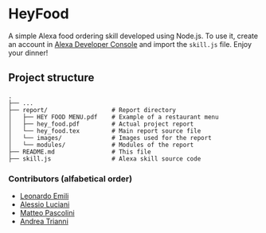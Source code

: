 # HeyFood

A simple Alexa food ordering skill developed using Node.js. To use it, create an account in [Alexa Developer Console](https://developer.amazon.com/alexa) and import the `skill.js` file. Enjoy your dinner!

## Project structure

    .
    ├── ...
    ├── report/                  # Report directory
    │   ├── HEY FOOD MENU.pdf    # Example of a restaurant menu
    │   ├── hey_food.pdf         # Actual project report
    │   └── hey_food.tex         # Main report source file
    │   └── images/              # Images used for the report
    │   └── modules/             # Modules of the report
    ├── README.md                # This file
    ├── skill.js                 # Alexa skill source code
    
### Contributors (alfabetical order)

- [Leonardo Emili](https://github.com/LeonardoEmili)
- [Alessio Luciani](https://github.com/AlessioLuciani)
- [Matteo Pascolini](https://github.com/Tabats97)
- [Andrea Trianni](https://github.com/trianniandrea)
